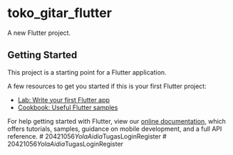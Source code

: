 # toko_gitar_flutter

A new Flutter project.

## Getting Started

This project is a starting point for a Flutter application.

A few resources to get you started if this is your first Flutter project:

- [Lab: Write your first Flutter app](https://flutter.dev/docs/get-started/codelab)
- [Cookbook: Useful Flutter samples](https://flutter.dev/docs/cookbook)

For help getting started with Flutter, view our
[online documentation](https://flutter.dev/docs), which offers tutorials,
samples, guidance on mobile development, and a full API reference.
#   2 0 4 2 1 0 5 6 _ Y o l a A i d i a _ T u g a s L o g i n R e g i s t e r  
 #   2 0 4 2 1 0 5 6 _ Y o l a A i d i a _ T u g a s L o g i n R e g i s t e r  
 